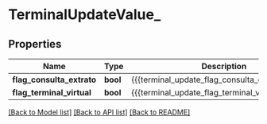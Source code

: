 # TerminalUpdateValue_

## Properties
Name | Type | Description | Notes
------------ | ------------- | ------------- | -------------
**flag_consulta_extrato** | **bool** | {{{terminal_update_flag_consulta_extrato_value}}} | 
**flag_terminal_virtual** | **bool** | {{{terminal_update_flag_terminal_virtual_value}}} | 

[[Back to Model list]](../README.md#documentation-for-models) [[Back to API list]](../README.md#documentation-for-api-endpoints) [[Back to README]](../README.md)


